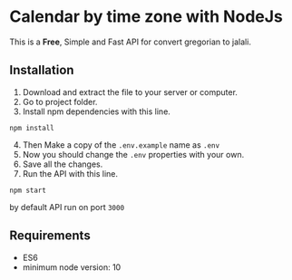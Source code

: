 # Calendar by time zone with NodeJs
This is a **Free**, Simple and Fast API for convert gregorian to jalali.

## Installation
1. Download and extract the file to your server or computer.
2. Go to project folder.
3. Install npm dependencies with this line.
```properties
npm install
```
4. Then Make a copy of the `.env.example` name as `.env`
5. Now you should change the `.env` properties with your own.
6. Save all the changes.
7. Run the API with this line.
```properties
npm start
```
by default API run on port `3000`
## Requirements
- ES6
- minimum node version: 10
